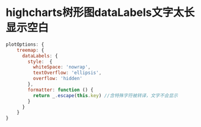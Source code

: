 # highcharts树形图dataLabels文字太长显示空白

```javascript
plotOptions: {
    treemap: {
      dataLabels: {
        style:  {
          whiteSpace: 'nowrap',
          textOverflow: 'ellipsis',
          overflow: 'hidden'
        },
        formatter: function () {
          return _.escape(this.key) //含特殊字符被转译，文字不会显示
        }
      }
    }
}
```
